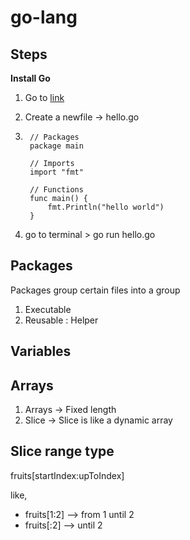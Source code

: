 # go-lang

## Steps

**Install Go**

1. Go to [link](https://go.dev/dl/)
2. Create a newfile -> hello.go
3. ```
	// Packages
	package main

	// Imports
	import "fmt"

	// Functions
	func main() {
		fmt.Println("hello world")
	}

	```

4. go to terminal > go run hello.go 

## Packages

Packages group certain files into a group 

1. Executable
2. Reusable : Helper


## Variables


## Arrays

1. Arrays -> Fixed length
2. Slice -> Slice is like a dynamic array


## Slice range type

fruits[startIndex:upToIndex]

like, 
- fruits[1:2] --> from 1 until 2
- fruits[:2] --> until 2